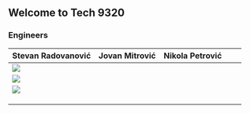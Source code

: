 ## Welcome to Tech 9320

### Engineers

| Stevan Radovanović  | Jovan Mitrović  | Nikola Petrović  |   |   |
|---|---|---|---|---|
| ![](https://avatars.githubusercontent.com/u/107929243?v=4)
  | ![](https://avatars.githubusercontent.com/u/79802504?v=4)
  | ![](https://avatars.githubusercontent.com/u/78090394?v=4)
  |   |   |
|   |   |   |   |   |
|   |   |   |   |   |
